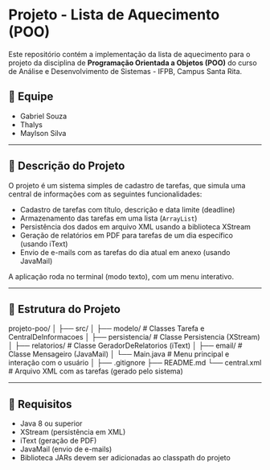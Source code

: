 # Projeto - Lista de Aquecimento (POO)

Este repositório contém a implementação da lista de aquecimento para o projeto da disciplina de **Programação Orientada a Objetos (POO)** do curso de Análise e Desenvolvimento de Sistemas - IFPB, Campus Santa Rita.

## 👥 Equipe
- Gabriel Souza
- Thalys 
- Maylson Silva

---

## 📌 Descrição do Projeto

O projeto é um sistema simples de cadastro de tarefas, que simula uma central de informações com as seguintes funcionalidades:

- Cadastro de tarefas com título, descrição e data limite (deadline)
- Armazenamento das tarefas em uma lista (`ArrayList`)
- Persistência dos dados em arquivo XML usando a biblioteca XStream
- Geração de relatórios em PDF para tarefas de um dia específico (usando iText)
- Envio de e-mails com as tarefas do dia atual em anexo (usando JavaMail)

A aplicação roda no terminal (modo texto), com um menu interativo.

---
## 📁 Estrutura do Projeto

projeto-poo/
│
├── src/
│ ├── modelo/ # Classes Tarefa e CentralDeInformacoes
│ ├── persistencia/ # Classe Persistencia (XStream)
│ ├── relatorios/ # Classe GeradorDeRelatorios (iText)
│ ├── email/ # Classe Mensageiro (JavaMail)
│ └── Main.java # Menu principal e interação com o usuário
│
├── .gitignore
├── README.md
└── central.xml # Arquivo XML com as tarefas (gerado pelo sistema)

---

## 🧪 Requisitos

- Java 8 ou superior
- XStream (persistência em XML)
- iText (geração de PDF)
- JavaMail (envio de e-mails)
- Biblioteca JARs devem ser adicionadas ao classpath do projeto
